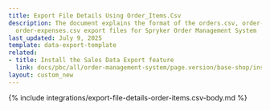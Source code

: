 ```yaml
---
title: Export File Details Using Order_Items.Csv
description: The document explains the format of the orders.csv, order-items.csv,
  order-expenses.csv export files for Spryker Order Management System
last_updated: July 9, 2025
template: data-export-template
related:
- title: Install the Sales Data Export feature
  link: docs/pbc/all/order-management-system/page.version/base-shop/install-and-upgrade/install-features/install-the-sales-data-export-feature.html
layout: custom_new
---
```


{% include integrations/export-file-details-order-items.csv-body.md %}
